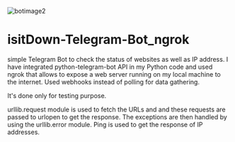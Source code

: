 ![botimage2](https://user-images.githubusercontent.com/65948438/120762128-95133500-c533-11eb-9218-9bb70da8ad82.png)
# isitDown-Telegram-Bot_ngrok
simple Telegram Bot to check the status of websites as well as IP address. I have integrated python-telegram-bot API in my Python code and used ngrok that allows to expose a web server running on my local machine to the internet. Used webhooks instead of polling for data gathering.

It's done only for testing purpose. 

urllib.request module is used to fetch the URLs and and these requests are passed to urlopen to get the response. The exceptions are then handled by using the urllib.error module. Ping is used to get the response of IP addresses.
